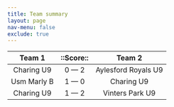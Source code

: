 ```yaml
---
title: Team summary
layout: page
nav-menu: false
exclude: true
---
```




|   Team 1    |  ::Score::  |       Team 2        |
|:-----------:|:-----------:|:-------------------:|
| Charing U9  | 0 &mdash; 2 | Aylesford Royals U9 |
| Usm Marly B | 1 &mdash; 0 |     Charing U9      |
| Charing U9  | 1 &mdash; 2 |   Vinters Park U9   |

 <br /><br /><br />